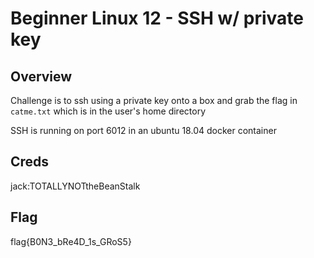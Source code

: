 # Beginner Linux 12 - SSH w/ private key

## Overview 

Challenge is to ssh using a private key onto a box and grab the flag in `catme.txt` which is in the user's home directory

SSH is running on port 6012 in an ubuntu 18.04 docker container

## Creds

jack:TOTALLYNOTtheBeanStalk


## Flag

flag{B0N3_bRe4D_1s_GRoS5}